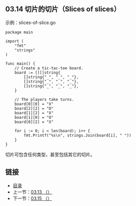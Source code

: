 ## 03.14 切片的切片（Slices of slices）

示例：slices-of-slice.go

    package main

    import (
    	"fmt"
    	"strings"
    )

    func main() {
    	// Create a tic-tac-toe board.
    	board := [][]string{
    		[]string{"_", "_", "_"},
    		[]string{"_", "_", "_"},
    		[]string{"_", "_", "_"},
    	}

    	// The players take turns.
    	board[0][0] = "X"
    	board[2][2] = "O"
    	board[1][2] = "X"
    	board[1][0] = "O"
    	board[0][2] = "X"

    	for i := 0; i < len(board); i++ {
    		fmt.Printf("%s\n", strings.Join(board[i], " "))
    	}
    }

切片可包含任何类型，甚至包括其它的切片。

## 链接
* [目录](https://github.com/gnefiy/go-zh/blob/master/tour/directory.md)
* 上一节：[03.13 （）](https://github.com/gnefiy/go-zh/blob/master/tour/moretypes/03.13.md)
* 下一节：[03.15 （）](https://github.com/gnefiy/go-zh/blob/master/tour/moretypes/03.15.md)
